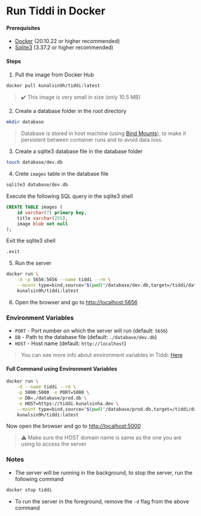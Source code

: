 # Run Tiddi in Docker

#### Prerequisites
- [Docker](https://docs.docker.com/get-docker/) (20.10.22 or higher recommended)
- [Sqlite3](https://www.sqlite.org/download.html) (3.37.2 or higher recommended)

#### Steps
1. Pull the image from Docker Hub
```bash
docker pull kunalsin9h/tiddi:latest
```
> :heavy_check_mark: This image is very small in size (only 10.5 MB)

2. Create a database folder in the root directory
```bash
mkdir database
```

> Database is stored in host machine (using [Bind Mounts](https://docs.docker.com/storage/bind-mounts/)), to make it persistent between container runs and to avoid data loss.

3. Create a sqlite3 database file in the database folder
```bash
touch database/dev.db
```
4. Crete `images` table in the database file
```bash
sqlite3 database/dev.db
```
Execute the following SQL query in the sqlite3 shell
```sql
CREATE TABLE images (
    id varchar(7) primary key,
    title varchar(255),
    image blob not null
);
```
Exit the sqlite3 shell
```bash
.exit
```

5. Run the server
```bash
docker run \
    -d -p 5656:5656 --name tiddi --rm \
    --mount type=bind,source="$(pwd)"/database/dev.db,target=/tiddi/database/dev.db \
    kunalsin9h/tiddi:latest
```

6. Open the browser and go to [http://localhost:5656](http://localhost:5656)

### Environment Variables
- `PORT` - Port number on which the server will run (default: `5656`)
- `DB` - Path to the database file (default: `./database/dev.db`)
- `HOST` - Host name (default: `http://localhost`)

> You can see more info about environment variables in Tiddi: [Here](https://github.com/KunalSin9h/tiddi#environment-variables)

#### Full Command using Environment Variables
```bash
docker run \
    -d --name tiddi --rm \
    -p 5000:5000 -e PORT=5000 \
    -e DB=./database/prod.db \
    -e HOST=https://tiddi.kunalsinha.dev \
    --mount type=bind,source="$(pwd)"/database/prod.db,target=/tiddi/database/prod.db \
    kunalsin9h/tiddi:latest
```

Now open the browser and go to [http://localhost:5000](http://localhost:5000)

> :warning: Make sure the HOST domain name is same as the one you are using to access the server

### Notes
- The server will be running in the background, to stop the server, run the following command
```bash
docker stop tiddi
```
- To run the server in the foreground, remove the `-d` flag from the above command
